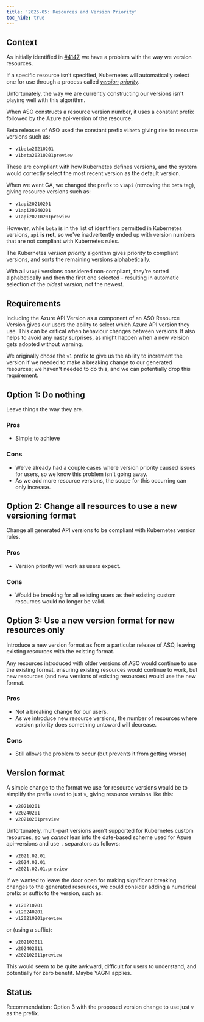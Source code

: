 ```yaml
---
title: '2025-05: Resources and Version Priority'
toc_hide: true
---
```


## Context

As initially identified in [#4147](https://github.com/Azure/azure-service-operator/issues/4147), we have a problem with the way we version resources.

If a specific resource isn't specified, Kubernetes will automatically select one for use through a process called [_version priority_](https://kubernetes.io/docs/tasks/extend-kubernetes/custom-resources/custom-resource-definition-versioning/#version-priority).

Unfortunately, the way we are currently constructing our versions isn't playing well with this algorithm.

When ASO constructs a resource version number, it uses a constant prefix followed by the Azure api-version of the resource.

Beta releases of ASO used the constant prefix `v1beta` giving rise to resource versions such as:

* `v1beta20210201`
* `v1beta20210201preview`

These are compliant with how Kubernetes defines versions, and the system would correctly select the most recent version as the default version.

When we went GA, we changed the prefix to `v1api` (removing the `beta` tag), giving resource versions such as:

* `v1api20210201`
* `v1api20240201`
* `v1api20210201preview`

However, while `beta` is in the list of identifiers permitted in Kubernetes versions, `api` **is not**, so we've inadvertently ended up with version numbers that are not compliant with Kubernetes rules.

The Kubernetes _version priority_ algorithm gives priority to compliant versions, and sorts the remaining versions alphabetically.

With all `v1api` versions considered non-compliant, they're sorted alphabetically and then the first one selected - resulting in automatic selection of the _oldest version_, not the newest.

## Requirements

Including the Azure API Version as a component of an ASO Resource Version gives our users the ability to select which Azure API version they use. This can be critical when behaviour changes between versions. It also helps to avoid any nasty surprises, as might happen when a new version gets adopted without warning.

We originally chose the `v1` prefix to give us the ability to increment the version if we needed to make a breaking change to our generated resources; we haven't needed to do this, and we can potentially drop this requirement.

## Option 1: Do nothing

Leave things the way they are.

### Pros

* Simple to achieve

### Cons

* We've already had a couple cases where version priority caused issues for users, so we know this problem isn't going away.
* As we add more resource versions, the scope for this occurring can only increase.

## Option 2: Change all resources to use a new versioning format

Change all generated API versions to be compliant with Kubernetes version rules.

### Pros

* Version priority will work as users expect.

### Cons

* Would be breaking for all existing users as their existing custom resources would no longer be valid.

## Option 3: Use a new version format for new resources only

Introduce a new version format as from a particular release of ASO, leaving existing resources with the existing format.

Any resources introduced with older versions of ASO would continue to use the existing format, ensuring existing resources would continue to work, but new resources (and new versions of existing resources) would use the new format.

### Pros

* Not a breaking change for our users.
* As we introduce new resource versions, the number of resources where version priority does something untoward will decrease.

### Cons

* Still allows the problem to occur (but prevents it from getting worse)

## Version format

A simple change to the format we use for resource versions would be to simplify the prefix used to just `v`, giving resource versions like this:

* `v20210201`
* `v20240201`
* `v20210201preview`

Unfortunately, multi-part versions aren't supported for Kubernetes custom resources, so we _cannot_ lean into the date-based scheme used for Azure api-versions and use `.` separators as follows:

* `v2021.02.01`
* `v2024.02.01`
* `v2021.02.01.preview`

If we wanted to leave the door open for making significant breaking changes to the generated resources, we could consider adding a numerical prefix or suffix to the version, such as:

* `v120210201`
* `v120240201`
* `v120210201preview`

or (using a suffix):

* `v202102011`
* `v202402011`
* `v202102011preview`

This would seem to be quite awkward, difficult for users to understand, and potentially for zero benefit. Maybe YAGNI applies.

## Status

Recommendation: Option 3 with the proposed version change to use just `v` as the prefix.
